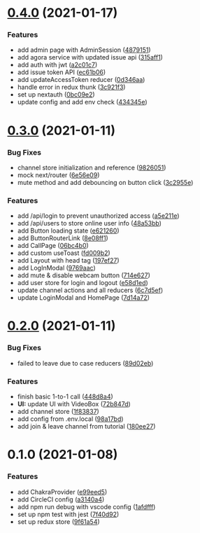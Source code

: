 # [0.4.0](https://github.com/Howard86/conference-call/compare/v0.3.0...v0.4.0) (2021-01-17)


### Features

* add admin page with AdminSession ([4879151](https://github.com/Howard86/conference-call/commit/4879151a6e38f13d437365d5b4b4998c73924ac6))
* add agora service with updated issue api ([315aff1](https://github.com/Howard86/conference-call/commit/315aff195e1549296da08c9a623683cc0308afc3))
* add auth with jwt ([a2c01c7](https://github.com/Howard86/conference-call/commit/a2c01c74b057488b4ccdc2d48687f87f847bca0f))
* add issue token API ([ec61b06](https://github.com/Howard86/conference-call/commit/ec61b0660c3b1ceddee9118a6fc7a48b95e71823))
* add updateAccessToken reducer ([0d346aa](https://github.com/Howard86/conference-call/commit/0d346aa5bcab25835c0a5010d2276c4acbee05a7))
* handle error in redux thunk ([3c921f3](https://github.com/Howard86/conference-call/commit/3c921f3c09108b9db45736470cb4e462de505188))
* set up nextauth ([0bc09e2](https://github.com/Howard86/conference-call/commit/0bc09e2ed16f69d8123b194c35a62d2ba77e2ead))
* update config and add env check ([434345e](https://github.com/Howard86/conference-call/commit/434345e468b48b7dd675fead1c4e5d63da2e4c15))



# [0.3.0](https://github.com/Howard86/conference-call/compare/v0.2.0...v0.3.0) (2021-01-11)


### Bug Fixes

* channel store initialization and reference ([9826051](https://github.com/Howard86/conference-call/commit/98260514e8c5bd74affd0a371e8c5e75d633c133))
* mock next/router ([6e56e09](https://github.com/Howard86/conference-call/commit/6e56e09bd48d0e5a7017fa6a21c561fe90e10bb6))
* mute method and add debouncing on button click ([3c2955e](https://github.com/Howard86/conference-call/commit/3c2955e3e7690ece8176bf1bbec615ddc595cbde))


### Features

* add /api/login to prevent unauthorized access ([a5e211e](https://github.com/Howard86/conference-call/commit/a5e211e08cb27741c13dfd0ef29178bb4a556f78))
* add /api/users to store online user info ([48a53bb](https://github.com/Howard86/conference-call/commit/48a53bb51c89f2a50ff1ab2224dc0efd1ad83a90))
* add Button loading state ([e621260](https://github.com/Howard86/conference-call/commit/e62126067ae5e43c635ebee6fd677da072b44dfd))
* add ButtonRouterLink ([8e08ff1](https://github.com/Howard86/conference-call/commit/8e08ff1114f11ccdefbfdcdac8084199e4ae426e))
* add CallPage ([06bc4b0](https://github.com/Howard86/conference-call/commit/06bc4b0d4a2e9dc03208b438cdae1b7757e4c59e))
* add custom useToast ([fd009b2](https://github.com/Howard86/conference-call/commit/fd009b2821e02dc12edeeda2faf3ffdc1f385464))
* add Layout with head tag ([197ef27](https://github.com/Howard86/conference-call/commit/197ef27177ac08ea527b258a3da97eb78e5daa97))
* add LogInModal ([9769aac](https://github.com/Howard86/conference-call/commit/9769aac9d4c8656d612aba02482661e02d516886))
* add mute & disable webcam button ([714e627](https://github.com/Howard86/conference-call/commit/714e6277dfabc7286318f4eba4f678cd088aa109))
* add user store for login and logout ([e58d1ed](https://github.com/Howard86/conference-call/commit/e58d1eda36031e6432e79da89d4819e45fc29f6b))
* update channel actions and all reducers ([6c7d5ef](https://github.com/Howard86/conference-call/commit/6c7d5ef012ff58c457333110cd30efa99e3b4399))
* update LoginModal and HomePage ([7d14a72](https://github.com/Howard86/conference-call/commit/7d14a720757e491b8b539731f7e8af55410243f4))



# [0.2.0](https://github.com/Howard86/conference-call/compare/v0.1.0...v0.2.0) (2021-01-11)


### Bug Fixes

* failed to leave due to case reducers ([89d02eb](https://github.com/Howard86/conference-call/commit/89d02eba56c3c336979c05c43cb5c580b1a90b22))


### Features

* finish basic 1-to-1 call ([448d8a4](https://github.com/Howard86/conference-call/commit/448d8a421e8895e2850ac5c98ea6784233bf5ee1))
* **UI:** update UI with VideoBox ([72b847d](https://github.com/Howard86/conference-call/commit/72b847d206bfeaed5aafefc10140ac10669be371))
* add channel store ([1f83837](https://github.com/Howard86/conference-call/commit/1f8383737428a42f12e8cdd84a86d5d4d1658e8f))
* add config from .env.local ([98a17bd](https://github.com/Howard86/conference-call/commit/98a17bd35806c208ea8e645acdabac1d46586caf))
* add join & leave channel from tutorial ([180ee27](https://github.com/Howard86/conference-call/commit/180ee279e1a79a1756bd2a99e26f1428f98bf942))



# 0.1.0 (2021-01-08)


### Features

* add ChakraProvider ([e99eed5](https://github.com/Howard86/conference-call/commit/e99eed5fb441f274c6f9e5902df00844d8276a4e))
* add CircleCI config ([a3140a4](https://github.com/Howard86/conference-call/commit/a3140a4f139f66a05320a421696bc9ee9639d84d))
* add npm run debug with vscode config ([1afdfff](https://github.com/Howard86/conference-call/commit/1afdfff632e579252a79c416ccc9727597bb0a72))
* set up npm test with jest ([7f40d92](https://github.com/Howard86/conference-call/commit/7f40d9205a310224c8ede8cd77b13a28c6918dc4))
* set up redux store ([9f61a54](https://github.com/Howard86/conference-call/commit/9f61a542164365d37cc898cd142ed2d089a988fb))



